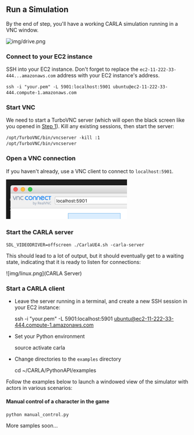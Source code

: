 ## Run a Simulation

By the end of step, you'll have a working CARLA simulation running in a VNC window.

![img/drive.png](Simulation)

### Connect to your EC2 instance

SSH into your EC2 instance. Don't forget to replace the `ec2-11-222-33-444...amazonaws.com` address with your EC2 instance's address.

    ssh -i "your.pem" -L 5901:localhost:5901 ubuntu@ec2-11-222-33-444.compute-1.amazonaws.com

### Start VNC

We need to start a TurboVNC server (which will open the black screen like you opened in [Step 1](./Step1-AWS)). Kill any existing sessions, then start the server:

    /opt/TurboVNC/bin/vncserver -kill :1
    /opt/TurboVNC/bin/vncserver

### Open a VNC connection

If you haven't already, use a VNC client to connect to `localhost:5901`.

![vnc.png](img/vnc.png)

### Start the CARLA server

```
SDL_VIDEODRIVER=offscreen ./CarlaUE4.sh -carla-server
```

This should lead to a lot of output, but it should eventually get to a waiting state, indicating that it is ready to listen for connections:

![img/linux.png](CARLA Server)

### Start a CARLA client

* Leave the server running in a terminal, and create a new SSH session in your EC2 instance:

    ssh -i "your.pem" -L 5901:localhost:5901 ubuntu@ec2-11-222-33-444.compute-1.amazonaws.com

* Set your Python environment

    source activate carla

* Change directories to the `examples` directory

    cd ~/CARLA/PythonAPI/examples

Follow the examples below to launch a windowed view of the simulator with actors in various scenarios:

#### Manual control of a character in the game

    python manual_control.py

More samples soon...

